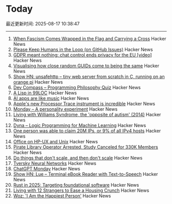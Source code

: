 # Today

最近更新时间: 2025-08-17 10:38:47

--- 
1. [When Fascism Comes Wrapped in the Flag and Carrying a Cross](https://wisewolfmedia.substack.com/p/it-cant-happen-here-sinclair-lewis) Hacker News
2. [Please Keep Humans in the Loop (on GitHub Issues)](https://github.com/microsoft/vscode/issues/261976) Hacker News
3. [GDPR meant nothing: chat control ends privacy for the EU [video]](https://www.youtube.com/watch?v=3NyUgv6dpJc) Hacker News
4. [Visualising how close random GUIDs come to being the same](https://www.guidsmash.com) Hacker News
5. [Show HN: unsafehttp – tiny web server from scratch in C, running on an orange pi](http://unsafehttp.benren.au) Hacker News
6. [Dev Compass – Programming Philosophy Quiz](https://treeform.github.io/devcompas/) Hacker News
7. [A Lisp in 99LOC](https://github.com/Robert-van-Engelen/tinylisp) Hacker News
8. [AI apps are like music](https://aimode.substack.com/p/ai-apps-are-like-music) Hacker News
9. [Apple's new Processor Trace instrument is incredible](https://victorwynne.com/processor-trace-instrument/) Hacker News
10. [Monday – A personality experiment](https://chatgpt.com/g/g-67ec3b78892481918c89067962526695-monday) Hacker News
11. [Living with Williams Syndrome, the 'opposite of autism' (2014)](https://www.bbc.com/news/health-26888280) Hacker News
12. [Dyna – Logic Programming for Machine Learning](https://dyna.org/) Hacker News
13. [One person was able to claim 20M IPs, or 9% of all IPv4 hosts](https://lists.nanog.org/archives/list/nanog@lists.nanog.org/thread/MMCCEQKA4UPGGWFWEBWLYKHTYCAOQIZS/#MMCCEQKA4UPGGWFWEBWLYKHTYCAOQIZS) Hacker News
14. [Office on HP-UX and Unix](https://www.openpa.net/hp-ux_office.html) Hacker News
15. [Pirate Library Operator Arrested, Study Canceled for 330K Members](https://torrentfreak.com/pirate-library-operator-arrested-study-canceled-for-330k-members-250814/) Hacker News
16. [Do things that don't scale, and then don't scale](https://derwiki.medium.com/do-things-that-dont-scale-and-then-don-t-scale-9fd2cd7e2156) Hacker News
17. [Tversky Neural Networks](https://gonzoml.substack.com/p/tversky-neural-networks) Hacker News
18. [ChatGPT Monday](https://chatgpt.com/g/g-67ec3b78892481918c89067962526695-monday) Hacker News
19. [Show HN: Lue – Terminal eBook Reader with Text-to-Speech](https://github.com/superstarryeyes/lue) Hacker News
20. [Rust in 2025: Targeting foundational software](https://smallcultfollowing.com/babysteps/blog/2025/03/10/rust-2025-intro/) Hacker News
21. [Living with 12 Strangers to Ease a Housing Crunch](http://www.bloomberg.com/news/articles/2025-08-15/cohousing-in-europe-is-helping-ease-the-housing-crunch) Hacker News
22. [Woz: 'I Am the Happiest Person'](https://daringfireball.net/linked/2025/08/15/woz-on-slashdot) Hacker News
